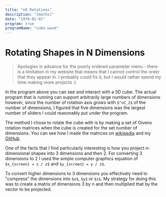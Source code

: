 ```yaml
---
title: "nD Rotations"
description: "[maths]"
date: "1970-01-01"
program: true
programName: "cube.wasm"
---
```


# Rotating Shapes in N Dimensions

> Apologies in advance for the poorly ordered parameter menu - there is a limitation
in my website that means that I cannot control the order that they appear in.
I probably could fix it, but I would rather spend my time making more projects :)

In the program above you can see and interact with a 5D cube. The actual program 
that is running can support arbitrarily large numbers of dimensions however, since
the number of rotation axis grows with `$^nC_2$` of the number of dimensions, I
figured that five dimensions was the largest number of sliders I could reasonably
put under the program.

The method I chose to rotate the cube with is by making a set of Givens rotation
matrices when the cube is created for the set number of dimensions. You can see
how I made the matrices on [wikipedia](https://en.wikipedia.org/wiki/Givens_rotation)
and my [GitHub](https://github.com/e74000/nD-Cubes/).

One of the facts that I find particularly interesting is how you project n-dimensional
shapes into 3 dimensions and then 2. For converting 3 dimensions to 2 I used the simple
computer graphics equation of `$x_{screen} = x / z$` and `$y_{screen} = y / z$`.

To convert higher dimensions to 3 dimensions you effectively need to "compress" the
dimensions into `$x$`, `$y$` or `$z$`. My strategy for doing this was to create a 
matrix of dimensions 3 by n and then multiplied that by the vector to be projected.